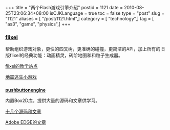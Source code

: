+++
title = "两个Flash游戏引擎介绍"
postid = 1121
date = 2010-08-25T23:06:34+08:00
isCJKLanguage = true
toc = false
type = "post"
slug = "1121"
aliases = [ "/post/1121.html",]
category = [ "technology",]
tag = [ "as3", "game", "physics",]
+++


### [**flixel**](http://flixel.org/)

[](http://flixel.org/)<span><span>帮助组织游戏对象，更快的四叉树，更准确的碰撞，更简洁的API，加上所有的旧版flixel的经典功能：动画精灵，砖阶地图和和粒子生成器。</span></span>

[flixel的教学站点](http://www.flashgamedojo.com/)

[地震逃生小游戏](http://adamatomic.com/canabalt/mega/)

### [](http://adamatomic.com/canabalt/mega/)  
[**pushbuttonengine**](http://pushbuttonengine.com/)

内置Box2D库，提供大量的源码和文章供学习。

[十几个源码和文章](http://www.brighthub.com/hubfolio/matthew-casperson/blog/archive/2010/01/06/pushbutton-engine-tutorials.aspx)

[Adobe
EDGE的文章](http://www.adobe.com/newsletters/edge/august2010/articles/article6/index.html?trackingid=HRTDN)

